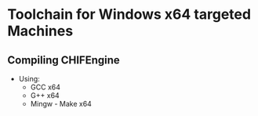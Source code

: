 # Toolchain for Windows x64 targeted Machines

## Compiling CHIFEngine

 - Using:
    - GCC x64
    - G++ x64
    - Mingw - Make x64